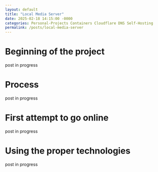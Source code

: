 ```yaml
---
layout: default
title: "Local Media Server"
date: 2025-02-18 14:15:00 -0000
categories: Personal-Projects Containers Cloudflare DNS Self-Hosting
permalink: /posts/local-media-server
---
```


# Beginning of the project

post in progress

# Process

post in progress

# First attempt to go online

post in progress

# Using the proper technologies

post in progress